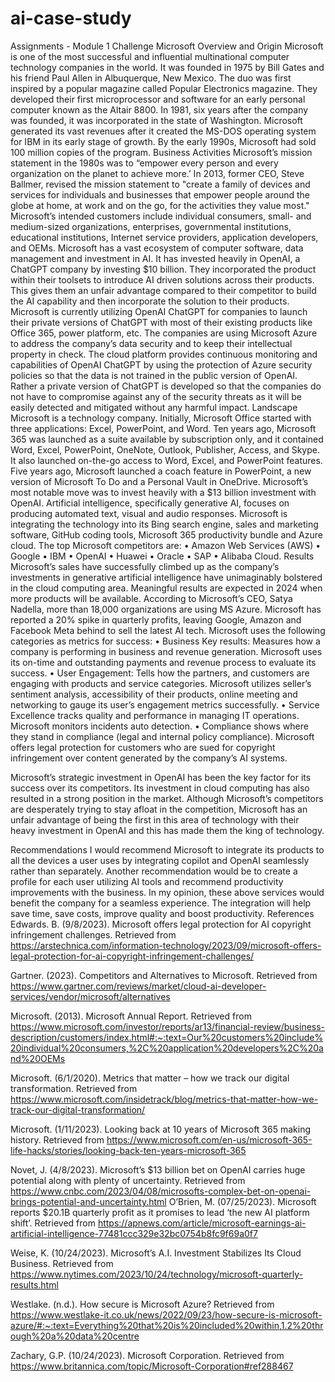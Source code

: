 # ai-case-study
Assignments - Module 1 Challenge
Microsoft
Overview and Origin
Microsoft is one of the most successful and influential multinational computer technology companies in the world. It was founded in 1975 by Bill Gates and his friend Paul Allen in Albuquerque, New Mexico. The duo was first inspired by a popular magazine called Popular Electronics magazine. They developed their first microprocessor and software for an early personal computer known as the Altair 8800. In 1981, six years after the company was founded, it was incorporated in the state of Washington. Microsoft generated its vast revenues after it created the MS-DOS operating system for IBM in its early stage of growth. By the early 1990s, Microsoft had sold 100 million copies of the program.
Business Activities
Microsoft’s mission statement in the 1980s was to “empower every person and every organization on the planet to achieve more.’ In 2013, former CEO, Steve Ballmer, revised the mission statement to "create a family of devices and services for individuals and businesses that empower people around the globe at home, at work and on the go, for the activities they value most."
Microsoft’s intended customers include individual consumers, small- and medium-sized organizations, enterprises, governmental institutions, educational institutions, Internet service providers, application developers, and OEMs. Microsoft has a vast ecosystem of computer software, data management and investment in AI. It has invested heavily in OpenAI, a ChatGPT company by investing $10 billion. They incorporated the product within their toolsets to introduce AI driven solutions across their products. This gives them an unfair advantage compared to their competitor to build the AI capability and then incorporate the solution to their products.
Microsoft is currently utilizing OpenAI ChatGPT for companies to launch their private versions of ChatGPT with most of their existing products like Office 365, power platform, etc. The companies are using Microsoft Azure to address the company’s data security and to keep their intellectual property in check. The cloud platform provides continuous monitoring and capabilities of OpenAI ChatGPT by using the protection of Azure security policies so that the data is not trained in the public version of OpenAI. Rather a private version of ChatGPT is developed so that the companies do not have to compromise against any of the security threats as it will be easily detected and mitigated without any harmful impact. 
Landscape
Microsoft is a technology company. Initially, Microsoft Office started with three applications: Excel, PowerPoint, and Word. Ten years ago, Microsoft 365 was launched as a suite available by subscription only, and it contained Word, Excel, PowerPoint, OneNote, Outlook, Publisher, Access, and Skype. It also launched on-the-go access to Word, Excel, and PowerPoint features. Five years ago, Microsoft launched a coach feature in PowerPoint, a new version of Microsoft To Do and a Personal Vault in OneDrive. Microsoft’s most notable move was to invest heavily with a $13 billion investment with OpenAI. Artificial intelligence, specifically generative AI, focuses on producing automated text, visual and audio responses. Microsoft is integrating the technology into its Bing search engine, sales and marketing software, GitHub coding tools, Microsoft 365 productivity bundle and Azure cloud.
The top Microsoft competitors are:
•	Amazon Web Services (AWS)
•	Google
•	IBM
•	OpenAI
•	Huawei
•	Oracle
•	SAP
•	Alibaba Cloud.
Results
Microsoft’s sales have successfully climbed up as the company’s investments in generative artificial intelligence have unimaginably bolstered in the cloud computing area. Meaningful results are expected in 2024 when more products will be available. According to Microsoft’s CEO, Satya Nadella, more than 18,000 organizations are using MS Azure. Microsoft has reported a 20% spike in quarterly profits, leaving Google, Amazon and Facebook Meta behind to sell the latest AI tech. 
Microsoft uses the following categories as metrics for success:
•	Business Key results: Measures how a company is performing in business and revenue generation. Microsoft uses its on-time and outstanding payments and revenue process to evaluate its success.
•	User Engagement: Tells how the partners, and customers are engaging with products and service categories. Microsoft utilizes seller’s sentiment analysis, accessibility of their products, online meeting and networking to gauge its user’s engagement metrics successfully.
•	Service Excellence tracks quality and performance in managing IT operations. Microsoft monitors incidents auto detection.
•	Compliance shows where they stand in compliance (legal and internal policy compliance). Microsoft offers legal protection for customers who are sued for copyright infringement over content generated by the company’s AI systems. 

Microsoft’s strategic investment in OpenAI has been the key factor for its success over its competitors. Its investment in cloud computing has also resulted in a strong position in the market. Although Microsoft’s competitors are desperately trying to stay afloat in the competition, Microsoft has an unfair advantage of being the first in this area of technology with their heavy investment in OpenAI and this has made them the king of technology.

Recommendations
I would recommend Microsoft to integrate its products to all the devices a user uses by integrating copilot and OpenAI seamlessly rather than separately. Another recommendation would be to create a profile for each user utilizing AI tools and recommend productivity improvements with the business. 
In my opinion, these above services would benefit the company for a seamless experience. The integration will help save time, save costs, improve quality and boost productivity. 
References
Edwards. B. (9/8/2023). Microsoft offers legal protection for AI copyright infringement challenges. Retrieved from https://arstechnica.com/information-technology/2023/09/microsoft-offers-legal-protection-for-ai-copyright-infringement-challenges/ 

Gartner. (2023). Competitors and Alternatives to Microsoft. Retrieved from
https://www.gartner.com/reviews/market/cloud-ai-developer-services/vendor/microsoft/alternatives

Microsoft. (2013). Microsoft Annual Report. Retrieved from https://www.microsoft.com/investor/reports/ar13/financial-review/business-description/customers/index.html#:~:text=Our%20customers%20include%20individual%20consumers,%2C%20application%20developers%2C%20and%20OEMs

Microsoft. (6/1/2020). Metrics that matter – how we track our digital transformation. Retrieved from
https://www.microsoft.com/insidetrack/blog/metrics-that-matter-how-we-track-our-digital-transformation/

Microsoft. (1/11/2023). Looking back at 10 years of Microsoft 365 making history. Retrieved from
https://www.microsoft.com/en-us/microsoft-365-life-hacks/stories/looking-back-ten-years-microsoft-365

Novet, J. (4/8/2023). Microsoft’s $13 billion bet on OpenAI carries huge potential along with plenty of uncertainty. Retrieved from
https://www.cnbc.com/2023/04/08/microsofts-complex-bet-on-openai-brings-potential-and-uncertainty.html 
O’Brien, M. (07/25/2023). Microsoft reports $20.1B quarterly profit as it promises to lead ‘the new AI platform shift’. Retrieved from
https://apnews.com/article/microsoft-earnings-ai-artificial-intelligence-77481ccc329e32bc0754b8fc9f69a0f7

Weise, K. (10/24/2023). Microsoft’s A.I. Investment Stabilizes Its Cloud Business. Retrieved from
https://www.nytimes.com/2023/10/24/technology/microsoft-quarterly-results.html

Westlake. (n.d.). How secure is Microsoft Azure? Retrieved from 
https://www.westlake-it.co.uk/news/2022/09/23/how-secure-is-microsoft-azure/#:~:text=Everything%20that%20is%20included%20within,1.2%20through%20a%20data%20centre

Zachary, G.P. (10/24/2023). Microsoft Corporation. Retrieved from  https://www.britannica.com/topic/Microsoft-Corporation#ref288467
